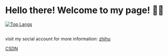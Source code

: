# Hello there! Welcome to my page! 👋👋
[![Top Langs](https://github-readme-stats.vercel.app/api/top-langs/?username=leosssssss&layout=compact)](https://github.com/leosssssss/github-readme-stats)
## 
visit my social account for more information:
[zhihu](https://www.zhihu.com/people/qiu-jiao-yi-50)

[CSDN](https://blog.csdn.net/le0_5?type=blog)

